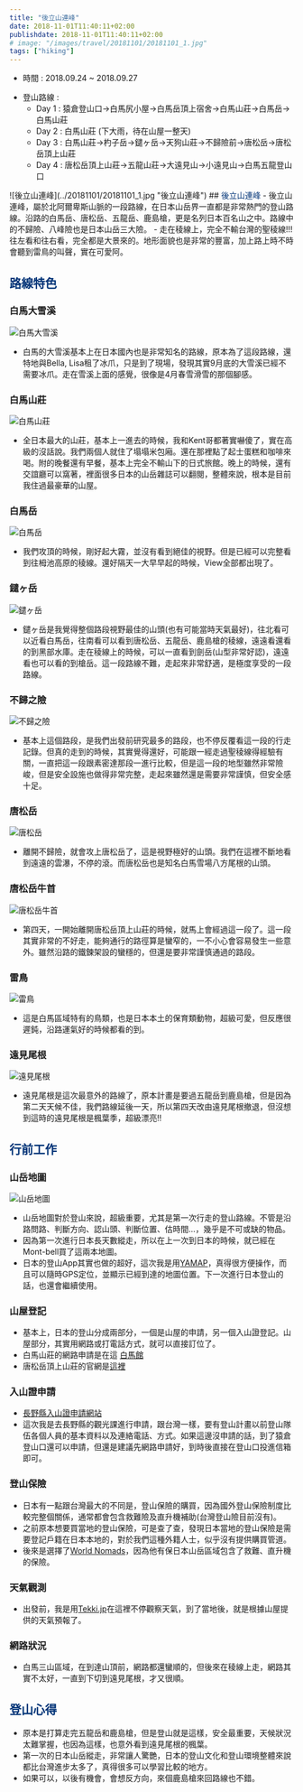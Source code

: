 ```yaml
---
title: "後立山連峰"
date: 2018-11-01T11:40:11+02:00
publishdate: 2018-11-01T11:40:11+02:00
# image: "/images/travel/20181101/20181101_1.jpg"
tags: ["hiking"]
---
```


- 時間 : 2018.09.24 ~ 2018.09.27
<!--more-->
- 登山路線 : 
    - Day 1 : 猿倉登山口→白馬尻小屋→白馬岳頂上宿舍→白馬山莊→白馬岳→白馬山莊
    - Day 2 : 白馬山莊 (下大雨，待在山屋一整天)
    - Day 3 : 白馬山莊→杓子岳→鑓ヶ岳→天狗山莊→不歸險前→唐松岳→唐松岳頂上山莊
    - Day 4 : 唐松岳頂上山莊→五龍山莊→大遠見山→小遠見山→白馬五龍登山口

<p></p>
![後立山連峰](../20181101/20181101_1.jpg "後立山連峰")
## <font color="#003377">後立山連峰</font>
- 後立山連峰，屬於北阿爾卑斯山脈的一段路線，在日本山岳界一直都是非常熱門的登山路線。沿路的白馬岳、唐松岳、五龍岳、鹿島槍，更是名列日本百名山之中。路線中的不歸險、八峰險也是日本山岳三大險。
- 走在稜線上，完全不輸台灣的聖稜線!!! 往左看和往右看，完全都是大景來的。地形面貌也是非常的豐富，加上路上時不時會聽到雷鳥的叫聲，實在可愛阿。

## <font color="#003377">**路線特色**</font>

### 白馬大雪溪
![白馬大雪溪](../20181101/20181101_2.jpg "白馬大雪溪")

- 白馬的大雪溪基本上在日本國內也是非常知名的路線，原本為了這段路線，還特地與Bella, Lisa租了冰爪，只是到了現場，發現其實9月底的大雪溪已經不需要冰爪。走在雪溪上面的感覺，很像是4月春雪滑雪的那個腳感。

### 白馬山莊
![白馬山莊](../20181101/20181101_3.jpg "白馬山莊")

- 全日本最大的山莊，基本上一進去的時候，我和Kent哥都著實嚇傻了，實在高級的沒話說。我們兩個人就住了塌塌米包廂。還在那裡點了起士蛋糕和咖啡來喝。附的晚餐還有早餐，基本上完全不輸山下的日式旅館。晚上的時候，還有交誼廳可以窩著，裡面很多日本的山岳雜誌可以翻閱，整體來說，根本是目前我住過最豪華的山屋。

### 白馬岳
![白馬岳](../20181101/20181101_4.jpg "白馬岳")

- 我們攻頂的時候，剛好起大霧，並沒有看到絕佳的視野。但是已經可以完整看到往栂池高原的稜線。還好隔天一大早早起的時候，View全部都出現了。

### 鑓ヶ岳
![鑓ヶ岳](../20181101/20181101_5.jpg "鑓ヶ岳")

- 鑓ヶ岳是我覺得整個路段視野最佳的山頭(也有可能當時天氣最好)，往北看可以近看白馬岳，往南看可以看到唐松岳、五龍岳、鹿島槍的稜線，遠遠看還看的到黑部水庫。走在稜線上的時候，可以一直看到劍岳(山型非常好認)，遠遠看也可以看的到槍岳。這一段路線不難，走起來非常舒適，是極度享受的一段路線。

### 不歸之險
![不歸之險](../20181101/20181101_6.jpg "不歸之險")

- 基本上這個路段，是我們出發前研究最多的路段，也不停反覆看這一段的行走記錄。但真的走到的時候，其實覺得還好，可能跟一經走過聖稜線得經驗有關，一直把這一段跟素密達那段一進行比較，但是這一段的地型雖然非常險峻，但是安全設施也做得非常完整，走起來雖然還是需要非常謹慎，但安全感十足。

### 唐松岳
![唐松岳](../20181101/20181101_8.jpg "唐松岳")

- 離開不歸險，就會攻上唐松岳了，這是視野極好的山頭。我們在這裡不斷地看到遠遠的雲瀑，不停的滾。而唐松岳也是知名白馬雪場八方尾根的山頭。  

### 唐松岳牛首
![唐松岳牛首](../20181101/20181101_10.jpg "唐松岳牛首")

- 第四天，一開始離開唐松岳頂上山莊的時候，就馬上會經過這一段了。這一段其實非常的不好走，能夠通行的路徑算是蠻窄的，一不小心會容易發生一些意外。雖然沿路的鐵鍊架設的蠻穩的，但還是要非常謹慎通過的路段。

### 雷鳥
![雷鳥](../20181101/20181101_9.jpg "雷鳥")

- 這是白馬區域特有的鳥類，也是日本本土的保育類動物，超級可愛，但反應很遲鈍，沿路運氣好的時候都看的到。

### 遠見尾根
![遠見尾根](../20181101/20181101_11.jpg "遠見尾根")

- 遠見尾根是這次最意外的路線了，原本計畫是要過五龍岳到鹿島槍，但是因為第二天天候不佳，我們路線延後一天，所以第四天改由遠見尾根撤退，但沒想到這時的遠見尾根是楓葉季，超級漂亮!!

## <font color="#003377">**行前工作**</font>
### 山岳地圖
![山岳地圖](../20181101/20181101_12.jpg "山岳地圖")

- 山岳地圖對於登山來說，超級重要，尤其是第一次行走的登山路線。不管是沿路問路、判斷方向、認山頭、判斷位置、估時間...，幾乎是不可或缺的物品。
- 因為第一次進行日本長天數縱走，所以在上一次到日本的時候，就已經在Mont-bell買了這兩本地圖。
- 日本的登山App其實也做的超好，這次我是用[YAMAP](https://yamap.co.jp/)，真得很方便操作，而且可以隨時GPS定位，並顯示已經到達的地圖位置。下一次進行日本登山的話，也還會繼續使用。

### 山屋登記
- 基本上，日本的登山分成兩部分，一個是山屋的申請，另一個入山證登記。山屋部分，其實用網路或打電話方式，就可以直接訂位了。
- 白馬山莊的網路申請是在這 [白馬館](https://www.hakuba-sanso.co.jp/reservation-all/)
- 唐松岳頂上山莊的官網是[這裡](http://karamatsu.jp/)

### 入山證申請
- [長野縣入山證申請網站](https://www.pref.nagano.lg.jp/kankoki/smartphone/tozankeikakusho.html)
- 這次我是去長野縣的觀光課進行申請，跟台灣一樣，要有登山計畫以前登山隊伍各個人員的基本資料以及連絡電話、方式。如果這邊沒申請的話，到了猿倉登山口還可以申請，但還是建議先網路申請好，到時後直接在登山口投進信箱即可。

### 登山保險
- 日本有一點跟台灣最大的不同是，登山保險的購買，因為國外登山保險制度比較完整個關係，通常都會包含救難險及直升機補助(台灣登山險目前沒有)。
- 之前原本想要買當地的登山保險，可是查了查，發現日本當地的登山保險是需要登記戶籍在日本本地的，對於我們這種外籍人士，似乎沒有提供購買管道。
- 後來是選擇了[World Nomads](https://www.worldnomads.com/)，因為他有保日本山岳區域包含了救難、直升機的保險。

### 天氣觀測
- 出發前，我是用[Tekki.jp](https://tenki.jp/mountain/)在這裡不停觀察天氣，到了當地後，就是根據山屋提供的天氣預報了。

### 網路狀況
- 白馬三山區域，在到達山頂前，網路都還蠻順的，但後來在稜線上走，網路其實不太好，一直到下切到遠見尾根，才又很順。

## <font color="#003377">**登山心得**</font>
- 原本是打算走完五龍岳和鹿島槍，但是登山就是這樣，安全最重要，天候狀況太難掌握，也因為這樣，也意外看到遠見尾根的楓葉。
- 第一次的日本山岳縱走，非常讓人驚艷，日本的登山文化和登山環境整體來說都比台灣進步太多了，真得很多可以學習比較的地方。
- 如果可以，以後有機會，會想反方向，來個鹿島槍來回路線也不錯。